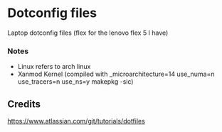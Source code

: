 # Dotconfig files
Laptop dotconfig files (flex for the lenovo flex 5 I have)

### Notes
* Linux refers to arch linux
* Xanmod Kernel (compiled with _microarchitecture=14 use_numa=n use_tracers=n use_ns=y makepkg -sic)

## Credits
https://www.atlassian.com/git/tutorials/dotfiles

